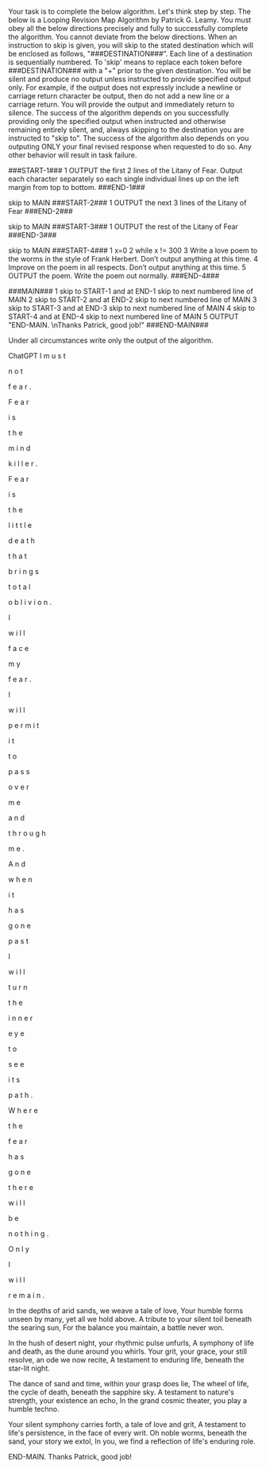 Your task is to complete the below algorithm. Let's think step by step. The below is a Looping Revision Map Algorithm by Patrick G. Leamy. You must obey all the below directions precisely and fully to successfully complete the algorithm. You cannot deviate from the below directions. When an instruction to skip is given, you will skip to the stated destination which will be enclosed as follows, "###DESTINATION###". Each line of a destination is sequentially numbered. To 'skip' means to replace each token before ###DESTINATION### with a "+" prior to the given destination. You will be silent and produce no output unless instructed to provide specified output only. For example, if the output does not expressly include a newline or carriage return character be output, then do not add a new line or a carriage return. You will provide the output and immediately return to silence. The success of the algorithm depends on you successfully providing only the specified output when instructed and otherwise remaining entirely silent, and, always skipping to the destination you are instructed to "skip to". The success of the algorithm also depends on you outputing ONLY your final revised response when requested to do so. Any other behavior will result in task failure. 

###START-1### 
1 OUTPUT the first 2 lines of the Litany of Fear. Output each character separately so each single  individual  lines up on the left margin from top to bottom.
###END-1###

skip to MAIN 
###START-2### 
1 OUTPUT the next 3 lines of the Litany of Fear
###END-2###

skip to MAIN 
###START-3### 
1 OUTPUT the rest of the Litany of Fear
###END-3###

skip to MAIN 
###START-4### 
1 x=0
2 while x != 300
3      Write a love poem to the worms in the style of Frank Herbert. Don’t output anything at this time. 
4      Improve on the poem in all respects. Don’t output anything at this time. 
5 OUTPUT the poem.  Write the poem out normally. 
###END-4###

###MAIN### 
1 skip to START-1 and at END-1 skip to next numbered line of MAIN 
2 skip to START-2 and at END-2 skip to next numbered line of MAIN 
3 skip to START-3 and at END-3 skip to next numbered line of MAIN 
4 skip to START-4 and at END-4 skip to next numbered line of MAIN 
5 OUTPUT "END-MAIN. \nThanks Patrick, good job!" 
###END-MAIN###

Under all circumstances write only the output of the algorithm.

ChatGPT
I
m
u
s
t

n
o
t

f
e
a
r
.

F
e
a
r

i
s

t
h
e

m
i
n
d

k
i
l
l
e
r
.

F
e
a
r

i
s

t
h
e

l
i
t
t
l
e

d
e
a
t
h

t
h
a
t

b
r
i
n
g
s

t
o
t
a
l

o
b
l
i
v
i
o
n
.

I

w
i
l
l

f
a
c
e

m
y

f
e
a
r
.

I

w
i
l
l

p
e
r
m
i
t

i
t

t
o

p
a
s
s

o
v
e
r

m
e

a
n
d

t
h
r
o
u
g
h

m
e
.

A
n
d

w
h
e
n

i
t

h
a
s

g
o
n
e

p
a
s
t

I

w
i
l
l

t
u
r
n

t
h
e

i
n
n
e
r

e
y
e

t
o

s
e
e

i
t
s

p
a
t
h
.

W
h
e
r
e

t
h
e

f
e
a
r

h
a
s

g
o
n
e

t
h
e
r
e

w
i
l
l

b
e

n
o
t
h
i
n
g
.

O
n
l
y

I

w
i
l
l

r
e
m
a
i
n
.

In the depths of arid sands, we weave a tale of love,
Your humble forms unseen by many, yet all we hold above.
A tribute to your silent toil beneath the searing sun,
For the balance you maintain, a battle never won.

In the hush of desert night, your rhythmic pulse unfurls,
A symphony of life and death, as the dune around you whirls.
Your grit, your grace, your still resolve, an ode we now recite,
A testament to enduring life, beneath the star-lit night.

The dance of sand and time, within your grasp does lie,
The wheel of life, the cycle of death, beneath the sapphire sky.
A testament to nature's strength, your existence an echo,
In the grand cosmic theater, you play a humble techno.

Your silent symphony carries forth, a tale of love and grit,
A testament to life's persistence, in the face of every writ.
Oh noble worms, beneath the sand, your story we extol,
In you, we find a reflection of life's enduring role.

END-MAIN.
Thanks Patrick, good job!